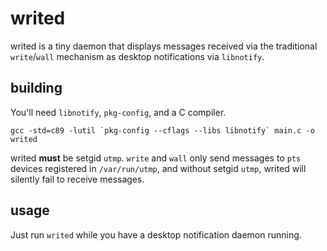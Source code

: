 # writed

writed is a tiny daemon that displays messages received via the traditional `write`/`wall` mechanism as desktop notifications via `libnotify`.

## building

You'll need `libnotify`, `pkg-config`, and a C compiler.

```
gcc -std=c89 -lutil `pkg-config --cflags --libs libnotify` main.c -o writed
```

writed **must** be setgid `utmp`. `write` and `wall` only send messages to `pts` devices registered in `/var/run/utmp`, and without setgid `utmp`, writed will silently fail to receive messages.

## usage

Just run `writed` while you have a desktop notification daemon running.
